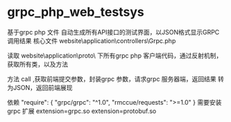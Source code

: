 # grpc_php_web_testsys
基于grpc php 文件 自动生成所有API接口的测试界面，以JSON格式显示GRPC 调用结果
核心文件
website\application\controllers\Grpc.php

读取 website\application\proto\ 下所有grpc php 客户端代码，通过反射机制，获取所有类，以及方法

方法 call ,获取前端提交参数，封装grpc 参数，请求grpc 服务器端，返回结果 转为JSON，返回前端展现

依赖
"require": {
		"grpc/grpc": "^1.0",
		"rmccue/requests": ">=1.0"
}
需要安装 grpc 扩展
extension=grpc.so
extension=protobuf.so



